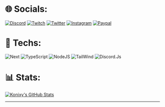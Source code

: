 # 🌐 Socials:

 [![Discord](https://img.shields.io/badge/Konixy%231905-5562ea.svg?logo=Discord&logoColor=white)](https://discord.io/NightCorp) [![Twitch](https://img.shields.io/badge/Twitch-%239146FF.svg?logo=Twitch&logoColor=white)](https://twitch.tv/konixy_) [![Twitter](https://img.shields.io/badge/Twitter-%231DA1F2.svg?logo=Twitter&logoColor=white)](https://twitter.com/Konixy2) [![Instagram](https://img.shields.io/badge/Instagram-DD2A7B?logo=Instagram&logoColor=white)](https://www.instagram.com/konixy_) [![Paypal](https://img.shields.io/badge/PayPal-253B80?logo=PayPal&logoColor=white)](https://paypal.me/Konixy)

# 🔧 Techs:

![Next](https://img.shields.io/badge/Next-323330?style=for-the-badge&logo=NextJs&logoColor=fff) ![TypeScript](https://img.shields.io/badge/TypeScript-323330?style=for-the-badge&logo=TypeScript&logoColor=007ACC) ![NodeJS](https://img.shields.io/badge/NodeJS-323330?style=for-the-badge&logo=node.js&logoColor=7741) ![TailWind](https://img.shields.io/badge/TailWind-323330?style=for-the-badge&logo=tailwindcss&logoColor=36b7f0) ![Discord.Js](https://img.shields.io/badge/Discord.Js-323330?style=for-the-badge&logo=discord&logoColor=5562ea)

# 📊 Stats:

[![Konixy's GitHub Stats](https://github-readme-stats.vercel.app/api?username=Konixy&show_icons=true&theme=dark)](https://github.com/anuraghazra/github-readme-stats)

---
